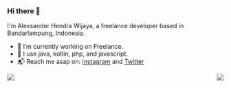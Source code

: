 ### Hi there 👋 

I'm Alexsander Hendra Wijaya, a freelance developer based in Bandarlampung, Indonesia.

- 🔭 I’m currently working on Freelance.
- 🌱 I use java, kotlin, php, and javascript.
- 📬 Reach me asap on: <a href="https://www.instagram.com/alexistdev.18/">instagram</a> and <a href="https://twitter.com/alexistdev">Twitter</a>

<img src="http://github-profile-summary-cards.vercel.app/api/cards/repos-per-language?username=alexistdev&theme=github_dark" align="left"/>
<img src="http://github-profile-summary-cards.vercel.app/api/cards/stats?username=alexistdev&theme=github_dark" align="right" />


